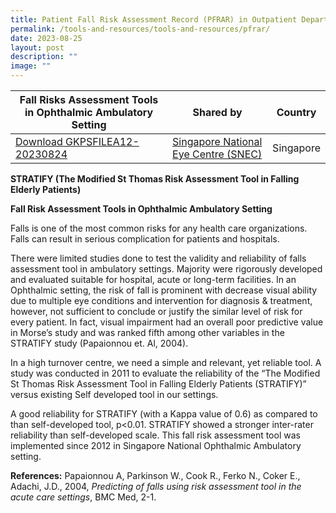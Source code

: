 ```yaml
---
title: Patient Fall Risk Assessment Record (PFRAR) in Outpatient Department
permalink: /tools-and-resources/tools-and-resources/pfrar/
date: 2023-08-25
layout: post
description: ""
image: ""
---
```

| Fall Risks Assessment Tools in Ophthalmic Ambulatory Setting | Shared by | Country |
| -------- | -------- | -------- |
| [Download GKPSFILEA12-20230824](/files/gkpsfilea12-20230824_snec%20patient%20fall%20risk%20assessment%20record%20(pfrar)%20in%20outpatient%20department.pdf)    |[Singapore National Eye Centre (SNEC)](https://www.snec.com.sg/)  | Singapore   |





**STRATIFY (The Modified St Thomas Risk Assessment Tool in Falling Elderly Patients)**

**Fall Risk Assessment Tools in Ophthalmic Ambulatory Setting**

Falls is one of the most common risks for any health care organizations. Falls can result in serious complication for patients and hospitals.

There were limited studies done to test the validity and reliability of falls assessment tool in ambulatory settings. Majority were rigorously developed and evaluated suitable for hospital, acute or long-term facilities. In an Ophthalmic setting, the risk of fall is prominent with decrease visual ability due to multiple eye conditions and intervention for diagnosis &amp; treatment, however, not sufficient to conclude or justify the similar level of risk for every patient. In fact, visual impairment had an overall poor predictive value in Morse’s study and was ranked fifth among other variables in the STRATIFY study (Papaionnou et. Al, 2004).

In a high turnover centre, we need a simple and relevant, yet reliable tool. A study was conducted in 2011 to evaluate the reliability of the “The Modified St Thomas Risk Assessment Tool in Falling Elderly Patients (STRATIFY)” versus existing Self developed tool in our settings. 

A good reliability for STRATIFY (with a Kappa value of 0.6) as compared to than self-developed tool, p&lt;0.01. STRATIFY showed a stronger inter-rater reliability than self-developed scale. This fall risk assessment tool was implemented since 2012 in Singapore National Ophthalmic Ambulatory setting. 

**References:**
Papaionnou A, Parkinson W., Cook R., Ferko N., Coker E., Adachi, J.D., 2004, _Predicting of falls using risk assessment tool in the acute care settings_, BMC Med, 2-1.